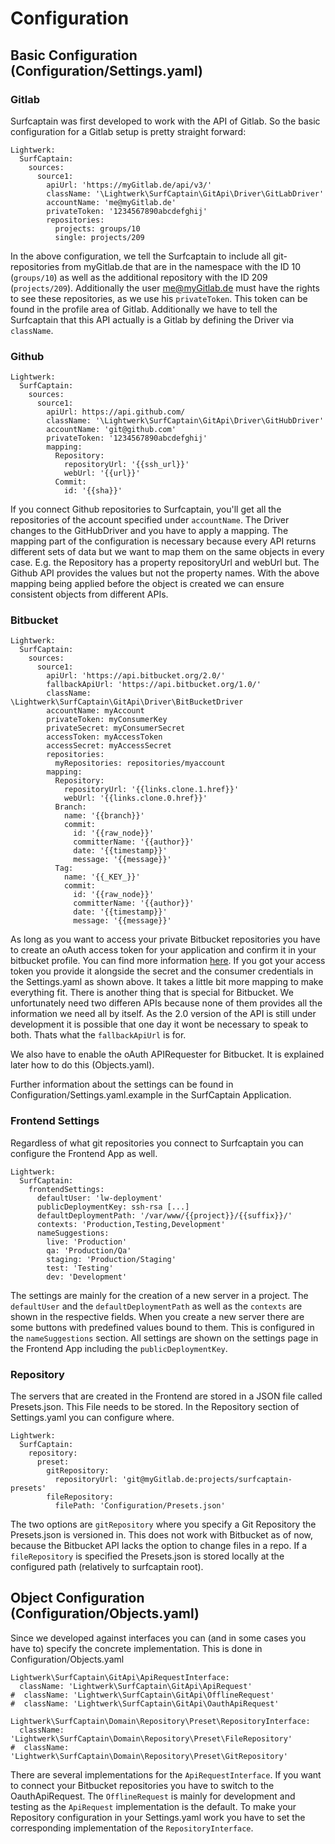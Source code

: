 # Configuration

## Basic Configuration (Configuration/Settings.yaml)

### Gitlab

Surfcaptain was first developed to work with the API of Gitlab. So the basic configuration for a Gitlab setup is pretty straight forward:

	Lightwerk:
      SurfCaptain:
        sources:
          source1:
            apiUrl: 'https://myGitlab.de/api/v3/'
            className: '\Lightwerk\SurfCaptain\GitApi\Driver\GitLabDriver'
            accountName: 'me@myGitlab.de'
            privateToken: '1234567890abcdefghij'
            repositories:
              projects: groups/10
              single: projects/209

In the above configuration, we tell the Surfcaptain to include all git-repositories from myGitlab.de that are in the namespace with the ID 10 (`groups/10`) as well 
as the additional repository with the ID 209 (`projects/209`). Additionally the user me@myGitlab.de must have the rights to see these repositories, as we use his 
`privateToken`. This token can be found in the profile area of Gitlab. Additionally we have to tell the Surfcaptain that this API actually is a Gitlab by defining
the Driver via `className`.

### Github

	Lightwerk:
      SurfCaptain:
        sources:
          source1:
            apiUrl: https://api.github.com/
            className: '\Lightwerk\SurfCaptain\GitApi\Driver\GitHubDriver'
            accountName: 'git@github.com'
            privateToken: '1234567890abcdefghij'
            mapping:
              Repository:
                repositoryUrl: '{{ssh_url}}'
                webUrl: '{{url}}'
              Commit:
                id: '{{sha}}'

If you connect Github repositories to Surfcaptain, you'll get all the repositories of the account specified under `accountName`. The Driver changes to the GitHubDriver
and you have to apply a mapping. The mapping part of the configuration is necessary because every API returns different sets of data but we want to map them on the same 
objects in every case. E.g. the Repository has a property repositoryUrl and webUrl but. The Github API provides the values but not the property names. With the above
mapping being applied before the object is created we can ensure consistent objects from different APIs.

### Bitbucket

	Lightwerk:
      SurfCaptain:
        sources:
          source1:
            apiUrl: 'https://api.bitbucket.org/2.0/'
            fallbackApiUrl: 'https://api.bitbucket.org/1.0/'
            className: \Lightwerk\SurfCaptain\GitApi\Driver\BitBucketDriver
            accountName: myAccount
            privateToken: myConsumerKey
            privateSecret: myConsumerSecret
            accessToken: myAccessToken
            accessSecret: myAccessSecret
            repositories:
              myRepositories: repositories/myaccount
            mapping:
              Repository:
                repositoryUrl: '{{links.clone.1.href}}'
                webUrl: '{{links.clone.0.href}}'
              Branch:
                name: '{{branch}}'
                commit:
                  id: '{{raw_node}}'
                  committerName: '{{author}}'
                  date: '{{timestamp}}'
                  message: '{{message}}'
              Tag:
                name: '{{_KEY_}}'
                commit:
                  id: '{{raw_node}}'
                  committerName: '{{author}}'
                  date: '{{timestamp}}'
                  message: '{{message}}'

As long as you want to access your private Bitbucket repositories you have to create an oAuth access token for your application and confirm it in your bitbucket profile.
You can find more information [here](https://confluence.atlassian.com/display/BITBUCKET/OAuth+on+Bitbucket). If you got your access token you provide it alongside the 
secret and the consumer credentials in the Settings.yaml as shown above. It takes a little bit more mapping to make everything fit. There is another thing that is special
for Bitbucket. We unfortunately need two differen APIs because none of them provides all the information we need all by itself. As the 2.0 version of the API is still under
development it is possible that one day it wont be necessary to speak to both. Thats what the `fallbackApiUrl` is for.

We also have to enable the oAuth APIRequester for Bitbucket. It is explained later how to do this (Objects.yaml).

Further information about the settings can be found in Configuration/Settings.yaml.example in the SurfCaptain Application.

### Frontend Settings

Regardless of what git repositories you connect to Surfcaptain you can configure the Frontend App as well.

    Lightwerk:
      SurfCaptain:
        frontendSettings:
          defaultUser: 'lw-deployment'
          publicDeploymentKey: ssh-rsa [...]
          defaultDeploymentPath: '/var/www/{{project}}/{{suffix}}/'
          contexts: 'Production,Testing,Development'
          nameSuggestions:
            live: 'Production'
            qa: 'Production/Qa'
            staging: 'Production/Staging'
            test: 'Testing'
            dev: 'Development'

The settings are mainly for the creation of a new server in a project. The `defaultUser` and the `defaultDeploymentPath` as well as the `contexts` are shown in the respective fields.
When you create a new server there are some buttons with predefined values bound to them. This is configured in the `nameSuggestions` section. All settings are shown
on the settings page in the Frontend App including the `publicDeploymentKey`.

### Repository

The servers that are created in the Frontend are stored in a JSON file called Presets.json. This File needs to be stored. In the Repository section of Settings.yaml you
can configure where.

    Lightwerk:
      SurfCaptain:
        repository:
          preset:
            gitRepository:
              repositoryUrl: 'git@myGitlab.de:projects/surfcaptain-presets'
            fileRepository:
              filePath: 'Configuration/Presets.json'
              
The two options are `gitRepository` where you specify a Git Repository the Presets.json is versioned in. This does not work with Bitbucket as of now, because the Bitbucket API
lacks the option to change files in a repo. If a `fileRepository` is specified the Presets.json is stored locally at the configured path (relatively to surfcaptain root).

## Object Configuration (Configuration/Objects.yaml)

Since we developed against interfaces you can (and in some cases you have to) specify the concrete implementation. This is done in Configuration/Objects.yaml

    Lightwerk\SurfCaptain\GitApi\ApiRequestInterface:
      className: 'Lightwerk\SurfCaptain\GitApi\ApiRequest'
    #  className: 'Lightwerk\SurfCaptain\GitApi\OfflineRequest'
    #  className: 'Lightwerk\SurfCaptain\GitApi\OauthApiRequest'
    
    Lightwerk\SurfCaptain\Domain\Repository\Preset\RepositoryInterface:
      className: 'Lightwerk\SurfCaptain\Domain\Repository\Preset\FileRepository'
    #  className: 'Lightwerk\SurfCaptain\Domain\Repository\Preset\GitRepository'
    
There are several implementations for the `ApiRequestInterface`. If you want to connect your Bitbucket repositories you have to switch to the OauthApiRequest. The `OfflineRequest` is
mainly for development and testing as the `ApiRequest` implementation is the default. To make your Repository configuration in your Settings.yaml work you have to
set the corresponding implementation of the `RepositoryInterface`. 